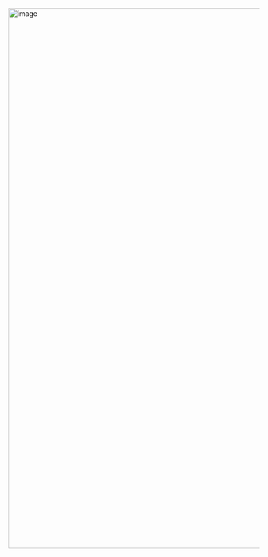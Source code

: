 <img width="1920" height="1080" alt="image" src="https://github.com/user-attachments/assets/689a1ccf-2e62-4d55-8184-205755400539" />
